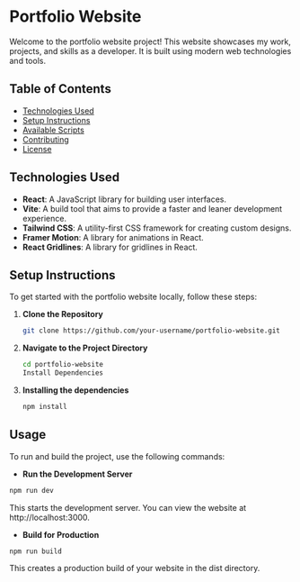 # Portfolio Website

Welcome to the portfolio website project! This website showcases my work, projects, and skills as a developer. It is built using modern web technologies and tools.

## Table of Contents

- [Technologies Used](#technologies-used)
- [Setup Instructions](#setup-instructions)
- [Available Scripts](#available-scripts)
- [Contributing](#contributing)
- [License](#license)

## Technologies Used

- **React**: A JavaScript library for building user interfaces.
- **Vite**: A build tool that aims to provide a faster and leaner development experience.
- **Tailwind CSS**: A utility-first CSS framework for creating custom designs.
- **Framer Motion**: A library for animations in React.
- **React Gridlines**: A library for gridlines in React.

## Setup Instructions

To get started with the portfolio website locally, follow these steps:

1. **Clone the Repository**

   ```bash
   git clone https://github.com/your-username/portfolio-website.git
   ```

2. **Navigate to the Project Directory**

   ```bash
   cd portfolio-website
   Install Dependencies
   ```

3. **Installing the dependencies**

   ```bash
   npm install
   ```

## Usage

To run and build the project, use the following commands:

- **Run the Development Server**

```bash
npm run dev
```

This starts the development server. You can view the website at http://localhost:3000.

- **Build for Production**

```bash
npm run build
```

This creates a production build of your website in the dist directory.
